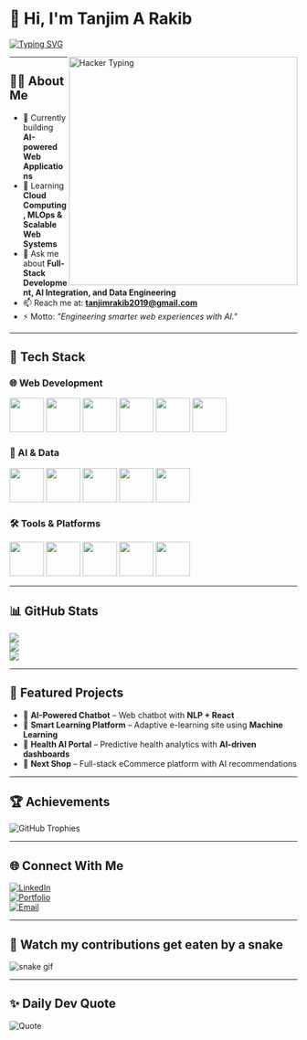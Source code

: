 # 👋 Hi, I'm Tanjim A Rakib  

[![Typing SVG](https://readme-typing-svg.herokuapp.com?color=00F7FF&size=28&lines=Software+Engineer;Full-Stack+Developer;AI+Driven+Web+Solutions;Engineering+Smarter+Web+Experiences)](https://git.io/typing-svg)

<img align="right" alt="Hacker Typing" width="400" src="https://media.tenor.com/2uyENRmiUt0AAAAC/coding.gif">

---

## 👨‍💻 About Me  

- 🔭 Currently building **AI-powered Web Applications**  
- 🌱 Learning **Cloud Computing, MLOps & Scalable Web Systems**  
- 💬 Ask me about **Full-Stack Development, AI Integration, and Data Engineering**  
- 📫 Reach me at: **tanjimrakib2019@gmail.com**  
- ⚡ Motto: *"Engineering smarter web experiences with AI."*  

---

## 🚀 Tech Stack  

### 🌐 Web Development  
<p align="left">  
  <img src="https://cdn.jsdelivr.net/gh/devicons/devicon/icons/html5/html5-original.svg" width="60" height="60"/>  
  <img src="https://cdn.jsdelivr.net/gh/devicons/devicon/icons/css3/css3-original.svg" width="60" height="60"/>  
  <img src="https://cdn.jsdelivr.net/gh/devicons/devicon/icons/javascript/javascript-original.svg" width="60" height="60"/>  
  <img src="https://cdn.jsdelivr.net/gh/devicons/devicon/icons/react/react-original.svg" width="60" height="60"/>  
  <img src="https://cdn.jsdelivr.net/gh/devicons/devicon/icons/nodejs/nodejs-original.svg" width="60" height="60"/>  
  <img src="https://cdn.jsdelivr.net/gh/devicons/devicon/icons/express/express-original.svg" width="60" height="60"/>  
</p>

### 🤖 AI & Data  
<p align="left">  
  <img src="https://cdn.jsdelivr.net/gh/devicons/devicon/icons/python/python-original.svg" width="60" height="60"/>  
  <img src="https://cdn.jsdelivr.net/gh/devicons/devicon/icons/tensorflow/tensorflow-original.svg" width="60" height="60"/>  
  <img src="https://cdn.jsdelivr.net/gh/devicons/devicon/icons/pytorch/pytorch-original.svg" width="60" height="60"/>  
  <img src="https://cdn.jsdelivr.net/gh/devicons/devicon/icons/numpy/numpy-original.svg" width="60" height="60"/>  
  <img src="https://cdn.jsdelivr.net/gh/devicons/devicon/icons/pandas/pandas-original.svg" width="60" height="60"/>  
</p>

### 🛠️ Tools & Platforms  
<p align="left">  
  <img src="https://cdn.jsdelivr.net/gh/devicons/devicon/icons/mysql/mysql-original.svg" width="60" height="60"/>  
  <img src="https://cdn.jsdelivr.net/gh/devicons/devicon/icons/mongodb/mongodb-original.svg" width="60" height="60"/>  
  <img src="https://cdn.jsdelivr.net/gh/devicons/devicon/icons/git/git-original.svg" width="60" height="60"/>  
  <img src="https://cdn.jsdelivr.net/gh/devicons/devicon/icons/docker/docker-original.svg" width="60" height="60"/>  
  <img src="https://cdn.jsdelivr.net/gh/devicons/devicon/icons/amazonwebservices/amazonwebservices-original.svg" width="60" height="60"/>  
</p>

---

## 📊 GitHub Stats  

![](https://github-readme-stats.vercel.app/api?username=YourUsername&show_icons=true&theme=tokyonight&count_private=true)  
![](https://github-readme-streak-stats.herokuapp.com/?user=YourUsername&theme=tokyonight)  
![](https://github-readme-stats.vercel.app/api/top-langs/?username=YourUsername&layout=compact&theme=tokyonight)  

---

## 🌟 Featured Projects  

- 🤖 **AI-Powered Chatbot** – Web chatbot with **NLP + React**  
- 🧠 **Smart Learning Platform** – Adaptive e-learning site using **Machine Learning**  
- 🏥 **Health AI Portal** – Predictive health analytics with **AI-driven dashboards**  
- 🛒 **Next Shop** – Full-stack eCommerce platform with AI recommendations  

---

## 🏆 Achievements  

![GitHub Trophies](https://github-profile-trophy.vercel.app/?username=YourUsername&theme=tokyonight&no-frame=true&no-bg=true&margin-w=4)

---

## 🌐 Connect With Me  

[![LinkedIn](https://img.shields.io/badge/LinkedIn-0A66C2?style=for-the-badge&logo=linkedin&logoColor=white)](https://linkedin.com/in/your-link)  
[![Portfolio](https://img.shields.io/badge/Portfolio-000?style=for-the-badge&logo=vercel&logoColor=white)](https://your-portfolio-link.com)  
[![Email](https://img.shields.io/badge/Email-D14836?style=for-the-badge&logo=gmail&logoColor=white)](mailto:tanjimrakib2019@gmail.com)  

---

## 🐍 Watch my contributions get eaten by a snake  

![snake gif](https://github.com/YourUsername/YourUsername/blob/output/github-contribution-grid-snake.svg)

---

## ✨ Daily Dev Quote  

![Quote](https://quotes-github-readme.vercel.app/api?type=horizontal&theme=tokyonight)
